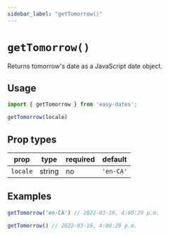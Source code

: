 ```yaml
---
sidebar_label: "getTomorrow()"
---
```


# `getTomorrow()`
Returns tomorrow's date as a JavaScript date object.

## Usage
```javascript
import { getTomorrow } from 'easy-dates';

getTomorrow(locale)
```

## Prop types
| prop     | type   | required | default   |
|----------|--------|----------|-----------|
| `locale` | string | no       | `'en-CA'` |

## Examples
```javascript title="providing a locale"
getTomorrow('en-CA') // 2022-03-19, 4:00:29 p.m.
```

```javascript title="default 'en-CA' locale"
getTomorrow() // 2022-03-19, 4:00:29 p.m.
```